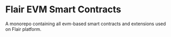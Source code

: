 # Flair EVM Smart Contracts

A monorepo containing all evm-based smart contracts and extensions used on Flair platform.
